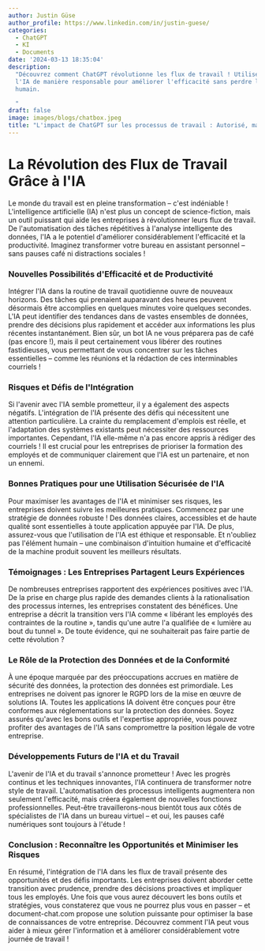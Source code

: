 ```yaml
---
author: Justin Güse
author_profile: https://www.linkedin.com/in/justin-guese/
categories:
  - ChatGPT
  - KI
  - Documents
date: '2024-03-13 18:35:04'
description:
  "Découvrez comment ChatGPT révolutionne les flux de travail ! Utilisez
  l'IA de manière responsable pour améliorer l'efficacité sans perdre le contact
  humain.

  "
draft: false
image: images/blogs/chatbox.jpeg
title: "L'impact de ChatGPT sur les processus de travail : Autorisé, mais avec prudence !"
---
```


# La Révolution des Flux de Travail Grâce à l'IA

Le monde du travail est en pleine transformation – c'est indéniable ! L'intelligence artificielle (IA) n'est plus un concept de science-fiction, mais un outil puissant qui aide les entreprises à révolutionner leurs flux de travail. De l'automatisation des tâches répétitives à l'analyse intelligente des données, l'IA a le potentiel d'améliorer considérablement l'efficacité et la productivité. Imaginez transformer votre bureau en assistant personnel – sans pauses café ni distractions sociales !

### Nouvelles Possibilités d'Efficacité et de Productivité

Intégrer l'IA dans la routine de travail quotidienne ouvre de nouveaux horizons. Des tâches qui prenaient auparavant des heures peuvent désormais être accomplies en quelques minutes voire quelques secondes. L'IA peut identifier des tendances dans de vastes ensembles de données, prendre des décisions plus rapidement et accéder aux informations les plus récentes instantanément. Bien sûr, un bot IA ne vous préparera pas de café (pas encore !), mais il peut certainement vous libérer des routines fastidieuses, vous permettant de vous concentrer sur les tâches essentielles – comme les réunions et la rédaction de ces interminables courriels !

### Risques et Défis de l'Intégration

Si l'avenir avec l'IA semble prometteur, il y a également des aspects négatifs. L'intégration de l'IA présente des défis qui nécessitent une attention particulière. La crainte du remplacement d'emplois est réelle, et l'adaptation des systèmes existants peut nécessiter des ressources importantes. Cependant, l'IA elle-même n'a pas encore appris à rédiger des courriels ! Il est crucial pour les entreprises de prioriser la formation des employés et de communiquer clairement que l'IA est un partenaire, et non un ennemi.

### Bonnes Pratiques pour une Utilisation Sécurisée de l'IA

Pour maximiser les avantages de l'IA et minimiser ses risques, les entreprises doivent suivre les meilleures pratiques. Commencez par une stratégie de données robuste ! Des données claires, accessibles et de haute qualité sont essentielles à toute application appuyée par l'IA. De plus, assurez-vous que l'utilisation de l'IA est éthique et responsable. Et n'oubliez pas l'élément humain – une combinaison d'intuition humaine et d'efficacité de la machine produit souvent les meilleurs résultats.

### Témoignages : Les Entreprises Partagent Leurs Expériences

De nombreuses entreprises rapportent des expériences positives avec l'IA. De la prise en charge plus rapide des demandes clients à la rationalisation des processus internes, les entreprises constatent des bénéfices. Une entreprise a décrit la transition vers l'IA comme « libérant les employés des contraintes de la routine », tandis qu'une autre l'a qualifiée de « lumière au bout du tunnel ». De toute évidence, qui ne souhaiterait pas faire partie de cette révolution ?

### Le Rôle de la Protection des Données et de la Conformité

À une époque marquée par des préoccupations accrues en matière de sécurité des données, la protection des données est primordiale. Les entreprises ne doivent pas ignorer le RGPD lors de la mise en œuvre de solutions IA. Toutes les applications IA doivent être conçues pour être conformes aux réglementations sur la protection des données. Soyez assurés qu'avec les bons outils et l'expertise appropriée, vous pouvez profiter des avantages de l'IA sans compromettre la position légale de votre entreprise.

### Développements Futurs de l'IA et du Travail

L'avenir de l'IA et du travail s'annonce prometteur ! Avec les progrès continus et les techniques innovantes, l'IA continuera de transformer notre style de travail. L'automatisation des processus intelligents augmentera non seulement l'efficacité, mais créera également de nouvelles fonctions professionnelles. Peut-être travaillerons-nous bientôt tous aux côtés de spécialistes de l'IA dans un bureau virtuel – et oui, les pauses café numériques sont toujours à l'étude !

### Conclusion : Reconnaître les Opportunités et Minimiser les Risques

En résumé, l'intégration de l'IA dans les flux de travail présente des opportunités et des défis importants. Les entreprises doivent aborder cette transition avec prudence, prendre des décisions proactives et impliquer tous les employés. Une fois que vous aurez découvert les bons outils et stratégies, vous constaterez que vous ne pourrez plus vous en passer – et document-chat.com propose une solution puissante pour optimiser la base de connaissances de votre entreprise. Découvrez comment l'IA peut vous aider à mieux gérer l'information et à améliorer considérablement votre journée de travail !
